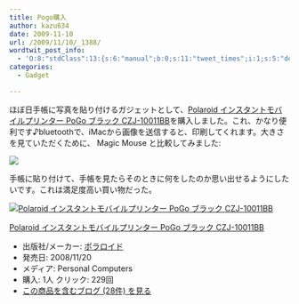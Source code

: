 ```yaml
---
title: Pogo購入
author: kazu634
date: 2009-11-10
url: /2009/11/10/_1388/
wordtwit_post_info:
  - 'O:8:"stdClass":13:{s:6:"manual";b:0;s:11:"tweet_times";i:1;s:5:"delay";i:0;s:7:"enabled";i:1;s:10:"separation";s:2:"60";s:7:"version";s:3:"3.7";s:14:"tweet_template";b:0;s:6:"status";i:2;s:6:"result";a:0:{}s:13:"tweet_counter";i:2;s:13:"tweet_log_ids";a:1:{i:0;i:4915;}s:9:"hash_tags";a:0:{}s:8:"accounts";a:1:{i:0;s:7:"kazu634";}}'
categories:
  - Gadget

---
```

<div class="section">
<p>
    ほぼ日手帳に写真を貼り付けるガジェットとして、<a href="http://d.hatena.ne.jp/asin/B001L4MN7M" onclick="__gaTracker('send', 'event', 'outbound-article', 'http://d.hatena.ne.jp/asin/B001L4MN7M', 'Polaroid インスタントモバイルプリンター PoGo ブラック CZJ-10011BB');">Polaroid インスタントモバイルプリンター PoGo ブラック CZJ-10011BB</a>を購入しました。これ、かなり便利です♪bluetoothで、iMacから画像を送信すると、印刷してくれます。大きさを見ていただくために、 Magic Mouse と比較してみました:
</p>
  
<p>
<center>
</center>
</p>
  
<p>
<a href="http://flickr.com/photos/42332031@N02/4092857438/" onclick="__gaTracker('send', 'event', 'outbound-article', 'http://flickr.com/photos/42332031@N02/4092857438/', '');" title="Pogo and Magic Mouse"><img src="http://farm3.static.flickr.com/2622/4092857438_1367d26a74.jpg" /></a>
</p></p> 
  
<p>
    手帳に貼り付けて、手帳を見たらそのときに何をしたのか思い出せるようにしたいです。これは満足度高い買い物だった。
</p>
  
<div class="hatena-asin-detail">
<a href="http://www.amazon.co.jp/dp/B001L4MN7M/?tag=hatena_st1-22&ascsubtag=d-7ibv" onclick="__gaTracker('send', 'event', 'outbound-article', 'http://www.amazon.co.jp/dp/B001L4MN7M/?tag=hatena_st1-22&ascsubtag=d-7ibv', '');"><img src="https://images-na.ssl-images-amazon.com/images/I/41sYOf8ynYL._SL160_.jpg" class="hatena-asin-detail-image" alt="Polaroid インスタントモバイルプリンター PoGo ブラック CZJ-10011BB" title="Polaroid インスタントモバイルプリンター PoGo ブラック CZJ-10011BB" /></a></p> 
    
<div class="hatena-asin-detail-info">
<p class="hatena-asin-detail-title">
<a href="http://www.amazon.co.jp/dp/B001L4MN7M/?tag=hatena_st1-22&ascsubtag=d-7ibv" onclick="__gaTracker('send', 'event', 'outbound-article', 'http://www.amazon.co.jp/dp/B001L4MN7M/?tag=hatena_st1-22&ascsubtag=d-7ibv', 'Polaroid インスタントモバイルプリンター PoGo ブラック CZJ-10011BB');">Polaroid インスタントモバイルプリンター PoGo ブラック CZJ-10011BB</a>
</p>
      
<ul>
<li>
<span class="hatena-asin-detail-label">出版社/メーカー:</span> <a href="http://d.hatena.ne.jp/keyword/%A5%DD%A5%E9%A5%ED%A5%A4%A5%C9" onclick="__gaTracker('send', 'event', 'outbound-article', 'http://d.hatena.ne.jp/keyword/%A5%DD%A5%E9%A5%ED%A5%A4%A5%C9', 'ポラロイド');" class="keyword">ポラロイド</a>
</li>
<li>
<span class="hatena-asin-detail-label">発売日:</span> 2008/11/20
</li>
<li>
<span class="hatena-asin-detail-label">メディア:</span> Personal Computers
</li>
<li>
<span class="hatena-asin-detail-label">購入</span>: 1人 <span class="hatena-asin-detail-label">クリック</span>: 229回
</li>
<li>
<a href="http://d.hatena.ne.jp/asin/B001L4MN7M" onclick="__gaTracker('send', 'event', 'outbound-article', 'http://d.hatena.ne.jp/asin/B001L4MN7M', 'この商品を含むブログ (28件) を見る');" target="_blank">この商品を含むブログ (28件) を見る</a>
</li>
</ul>
</div>
    
<div class="hatena-asin-detail-foot">
</div>
</div>
</div>
